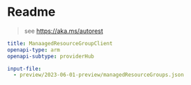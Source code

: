 # Readme

> see https://aka.ms/autorest

```yaml
title: ManaagedResourceGroupClient
openapi-type: arm
openapi-subtype: providerHub
```

```yaml $(tag) == '2023-06-01-preview'
input-file: 
  - preview/2023-06-01-preview/managedResourceGroups.json
```
